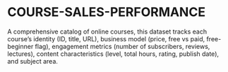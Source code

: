 # COURSE-SALES-PERFORMANCE
A comprehensive catalog of online courses, this dataset tracks each course’s identity (ID, title, URL), business model (price, free vs paid, free-beginner flag), engagement metrics (number of subscribers, reviews, lectures), content characteristics (level, total hours, rating, publish date), and subject area.
